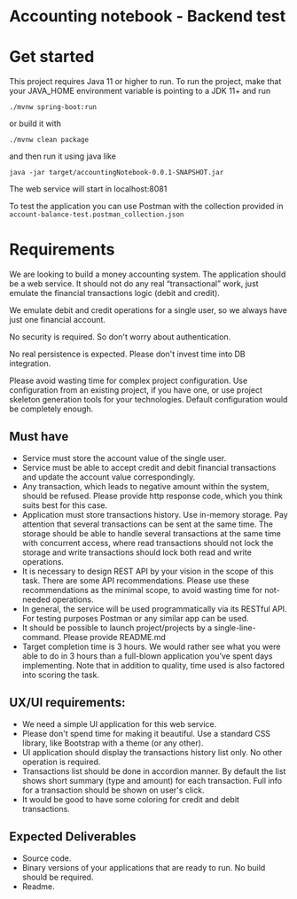 # Accounting notebook - Backend test

# Get started

This project requires Java 11 or higher to run.
To run the project, make that your JAVA_HOME environment variable is pointing to a JDK 11+ and run

`./mvnw spring-boot:run`

or build it with

`./mvnw clean package`

and then run it using java like

`java -jar target/accountingNotebook-0.0.1-SNAPSHOT.jar`

The web service will start in localhost:8081

To test the application you can use Postman with the collection provided in `account-balance-test.postman_collection.json`

# Requirements

We are looking to build a money accounting system. The application should be a web service. It should not do any real “transactional” work, just emulate the financial transactions logic (debit and credit).

We emulate debit and credit operations for a single user, so we always have just one financial account.

No security is required. So don't worry about authentication.

No real persistence is expected. Please don't invest time into DB integration.

Please avoid wasting time for complex project configuration. Use configuration from an existing project, if you have one, or use project skeleton generation tools for your technologies. Default configuration would be completely enough.

## Must have

- Service must store the account value of the single user.
- Service must be able to accept credit and debit financial transactions and update the account value correspondingly.
- Any transaction, which leads to negative amount within the system, should be refused. Please provide http response code, which you think suits best for this case.
- Application must store transactions history. Use in-memory storage. Pay attention that several transactions can be sent at the same time. The storage should be able to handle several transactions at the same time with concurrent access, where read transactions should not lock the storage and write transactions should lock both read and write operations.
- It is necessary to design REST API by your vision in the scope of this task. There are some API recommendations. Please use these recommendations as the minimal scope, to avoid wasting time for not-needed operations.
- In general, the service will be used programmatically via its RESTful API. For testing purposes Postman or any similar app can be used.
- It should be possible to launch project/projects by a single-line-command. Please provide README.md
- Target completion time is 3 hours. We would rather see what you were able to do in 3 hours than a full-blown application you’ve spent days implementing. Note that in addition to quality, time used is also factored into scoring the task.

## UX/UI requirements:

- We need a simple UI application for this web service.
- Please don't spend time for making it beautiful. Use a standard CSS library, like Bootstrap with a theme (or any other).
- UI application should display the transactions history list only. No other operation is required.
- Transactions list should be done in accordion manner. By default the list shows short summary (type and amount) for each transaction. Full info for a transaction should be shown on user's click.
- It would be good to have some coloring for credit and debit transactions.

## Expected Deliverables

- Source code.
- Binary versions of your applications that are ready to run. No build should be required.
- Readme.
